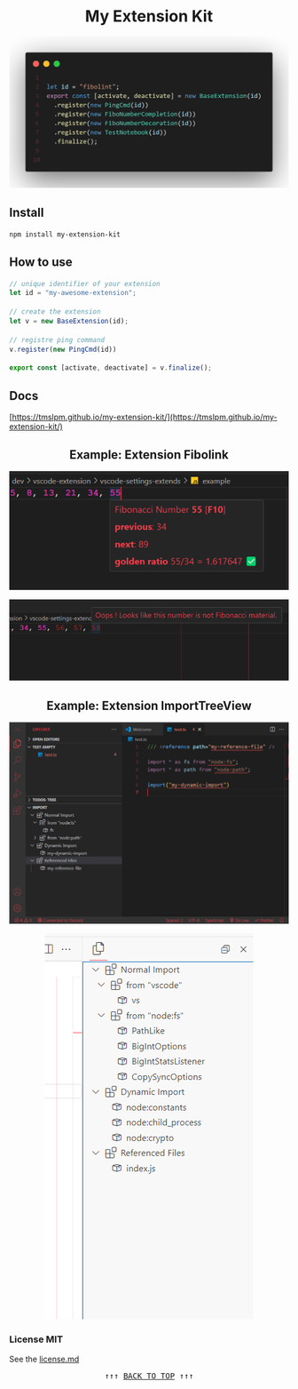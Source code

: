<div align="center">

# My Extension Kit

<img
  src="https://github.com/tmslpm/my-extension-kit/blob/main/examples/assets/codesnap-1.png"
  alt="codesnap example" />

</div>

## Install  

```sh
npm install my-extension-kit
```

## How to use

```ts
// unique identifier of your extension
let id = "my-awesome-extension";

// create the extension
let v = new BaseExtension(id);

// registre ping command 
v.register(new PingCmd(id))

export const [activate, deactivate] = v.finalize();
```

## Docs

[https://tmslpm.github.io/my-extension-kit/](https://tmslpm.github.io/my-extension-kit/)

<div align="center">

## Example: Extension Fibolink

<img
  src="https://github.com/tmslpm/my-extension-kit/blob/main/examples/assets/fibo-ok.png"
  alt="codesnap example" />

<img
  src="https://github.com/tmslpm/my-extension-kit/blob/main/examples/assets/fibo-not-ok.png"
  alt="codesnap example" />
  
</div>

<div align="center">

## Example: Extension ImportTreeView

<img
  src="https://github.com/tmslpm/my-extension-kit/blob/main/examples/assets/tree-0.png"
  alt="codesnap example" />

<img
  src="https://github.com/tmslpm/my-extension-kit/blob/main/examples/assets/tree-1.png"
  alt="codesnap example" />
  
</div>

### License MIT

See the [license.md](https://github.com/tmslpm/my-extension-kit/blob/main/license.md)

<pre align=center>↑↑↑ <a href="#my-extension-kit" title="click to scroll up" alt="click to scroll up">BACK TO TOP</a> ↑↑↑</pre>
